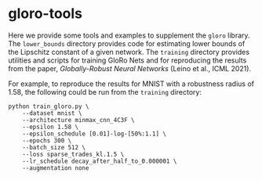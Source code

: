 # gloro-tools

Here we provide some tools and examples to supplement the `gloro` library.
The `lower_bounds` directory provides code for estimating lower bounds of the Lipschitz constant of a given network.
The `training` directory provides utilities and scripts for training GloRo Nets and for reproducing the results from the paper, *Globally-Robust Neural Networks* (Leino et al., ICML 2021).

For example, to reproduce the results for MNIST with a robustness radius of 1.58, the following could be run from the `training` directory:
```
python train_gloro.py \
    --dataset mnist \
    --architecture minmax_cnn_4C3F \
    --epsilon 1.58 \
    --epsilon_schedule [0.01]-log-[50%:1.1] \
    --epochs 300 \
    --batch_size 512 \
    --loss sparse_trades_kl.1.5 \
    --lr_schedule decay_after_half_to_0.000001 \
    --augmentation none
```